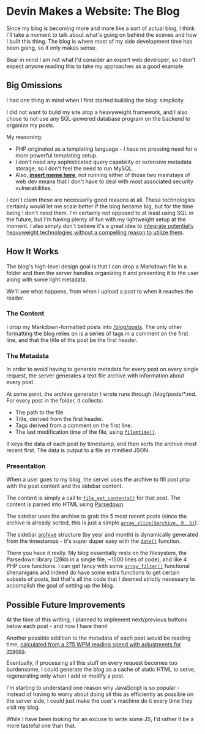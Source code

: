 <!-- #programming #webdev -->

# Devin Makes a Website: The Blog

Since my blog is becoming more and more like a sort of actual blog, I think I'll take a moment to talk about what's going on behind the scenes and how I built this thing. The blog is where most of my side development time has been going, so it only makes sense.

Bear in mind I am not what I'd consider an expert web developer, so I don't expect anyone reading this to take my approaches as a good example.

## Big Omissions

I had one thing in mind when I first started building the blog: simplicity.

I did not want to build my site atop a heavyweight framework, and I also chose to not use any SQL-powered database program on the backend to organize my posts.

My reasoning:

- PHP originated as a templating language - I have no pressing need for a more powerful templating setup.
- I don't need any sophisticated query capability or extensive metadata storage, so I don't feel the need to run MySQL.
- Also, [**insert meme here**](http://knowyourmeme.com/memes/roll-safe), not running either of those two mainstays of web dev means that I don't have to deal with most associated security vulnerabilities.

I don't claim these are necessarily good reasons at all. These technologies certainly would let me scale better if the blog became big, but for the time being I don't need them. I'm certainly not opposed to at least using SQL in the future, but I'm having plenty of fun with my lightweight setup at the moment. I also simply don't believe it's a great idea to [integrate potentially heavyweight technologies without a compelling reason to utilize them](http://www.phpthewrongway.com/#always-use-a-framework).

## How It Works

The blog's high-level design goal is that I can drop a Markdown file in a folder and then the server handles organizing it and presenting it to the user along with some light metadata.

We'll see what happens, from when I upload a post to when it reaches the reader.

### The Content

I drop my Markdown-formatted posts into [/blog/posts](devingunay.com/blog/posts). The only other formatting the blog relies on is a series of tags in a comment on the first line, and that the title of the post be the first header.

### The Metadata

In order to avoid having to generate metadata for every post on every single request, the server generates a text file archive with information about every post.

At some point, the archive generator I wrote runs through /blog/posts/*.md. For every post in the folder, it collects:

- The path to the file.
- Title, derived from the first header.
- Tags derived from a comment on the first line.
- The last modification time of the file, using [`filemtime()`](http://php.net/manual/en/function.filemtime.php).

It keys the data of each post by timestamp, and then sorts the archive most recent first. The data is output to a file as minified JSON.

### Presentation

When a user goes to my blog, the server uses the archive to fill post.php with the post content and the sidebar content.

The content is simply a call to [`file_get_contents()`](http://php.net/manual/en/function.file-get-contents.php) for that post. The content is parsed into HTML using [Parsedown](http://parsedown.org).

The sidebar uses the archive to grab the 5 most recent posts (since the archive is already sorted, this is just a simple [`array_slice($archive, 0, 5)`](http://php.net/manual/en/function.array-slice.php)).

The sidebar [archive](http://devingunay.com/blog/archive) structure (by year and month) is dynamically generated from the timestamps - it's super duper easy with the [`date()`](http://php.net/manual/en/function.date.php) function.

There you have it really. My blog essentially rests on the filesystem, the Parsedown library (28kb in a single file, ~1500 lines of code), and like 4 PHP core functions. I can get fancy with some [`array_filter()`](http://php.net/manual/en/function.array-filter.php) functional shenanigans and indeed do have some extra functions to get certain subsets of posts, but that's all the code that I deemed strictly necessary to accomplish the goal of setting up the blog.

## Possible Future Improvements

At the time of this writing, I planned to implement next/previous buttons below each post - and now I have them!

Another possible addition to the metadata of each post would be reading time, [calculated from a 275 WPM reading speed with adjustments for images](https://help.medium.com/hc/en-us/articles/214991667-Read-time).

Eventually, if processing all this stuff on every request becomes too burdensome, I could generate the blog as a cache of static HTML to serve, regenerating only when I add or modify a post.

I'm starting to understand one reason why JavaScript is so popular - instead of having to worry about doing all this as efficiently as possible on the server side, I could just make the user's machine do it every time they visit my blog.

While I have been looking for an excuse to write some JS, I'd rather it be a more tasteful one than that.